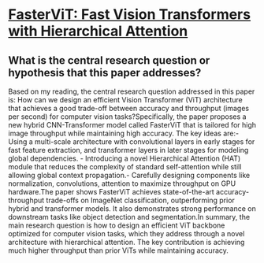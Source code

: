 # [FasterViT: Fast Vision Transformers with Hierarchical Attention](https://arxiv.org/abs/2306.06189)

## What is the central research question or hypothesis that this paper addresses?

Based on my reading, the central research question addressed in this paper is: How can we design an efficient Vision Transformer (ViT) architecture that achieves a good trade-off between accuracy and throughput (images per second) for computer vision tasks?Specifically, the paper proposes a new hybrid CNN-Transformer model called FasterViT that is tailored for high image throughput while maintaining high accuracy. The key ideas are:- Using a multi-scale architecture with convolutional layers in early stages for fast feature extraction, and transformer layers in later stages for modeling global dependencies. - Introducing a novel Hierarchical Attention (HAT) module that reduces the complexity of standard self-attention while still allowing global context propagation.- Carefully designing components like normalization, convolutions, attention to maximize throughput on GPU hardware.The paper shows FasterViT achieves state-of-the-art accuracy-throughput trade-offs on ImageNet classification, outperforming prior hybrid and transformer models. It also demonstrates strong performance on downstream tasks like object detection and segmentation.In summary, the main research question is how to design an efficient ViT backbone optimized for computer vision tasks, which they address through a novel architecture with hierarchical attention. The key contribution is achieving much higher throughput than prior ViTs while maintaining accuracy.
